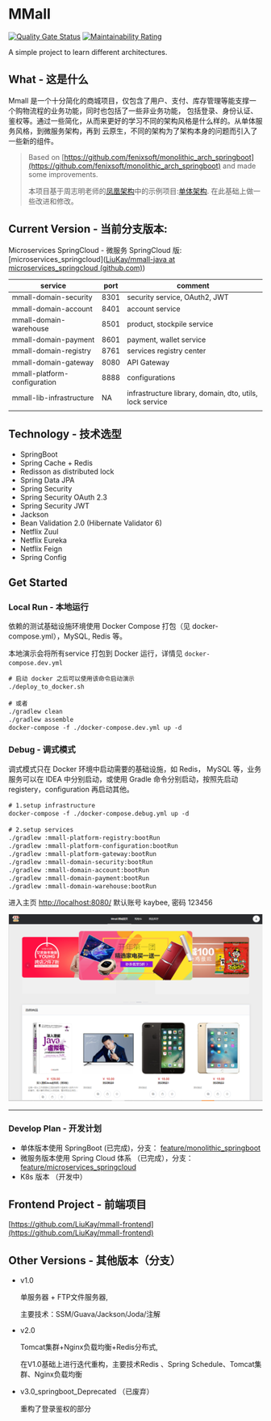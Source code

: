 # MMall 

[![Quality Gate Status](https://sonarcloud.io/api/project_badges/measure?project=LiuKay_mmall-java&metric=alert_status)](https://sonarcloud.io/summary/new_code?id=LiuKay_mmall-java)
[![Maintainability Rating](https://sonarcloud.io/api/project_badges/measure?project=LiuKay_mmall-java&metric=sqale_rating)](https://sonarcloud.io/summary/new_code?id=LiuKay_mmall-java)


A simple project to learn different architectures.

## What - 这是什么

Mmall 是一个十分简化的商城项目，仅包含了用户、支付、库存管理等能支撑一个购物流程的业务功能，同时也包括了一些非业务功能，
包括登录、身份认证、鉴权等。通过一些简化，从而来更好的学习不同的架构风格是什么样的。从单体服务风格，到微服务架构，再到
云原生，不同的架构为了架构本身的问题而引入了一些新的组件。

> Based on [https://github.com/fenixsoft/monolithic_arch_springboot](https://github.com/fenixsoft/monolithic_arch_springboot) and made some improvements.
>
> 本项目基于周志明老师的[凤凰架构](https://icyfenix.cn/introduction/about-the-fenix-project.html)中的示例项目:[单体架构](https://github.com/fenixsoft/monolithic_arch_springboot). 在此基础上做一些改进和修改。


## Current Version - 当前分支版本:

Microservices SpringCloud - 微服务 SpringCloud 版: [microservices_springcloud]([LiuKay/mmall-java at microservices_springcloud (github.com)](https://github.com/LiuKay/mmall-java/tree/microservices_springcloud)) 

| service                      | port | comment                                                  |
| ---------------------------- | ---- | -------------------------------------------------------- |
| mmall-domain-security        | 8301 | security service, OAuth2, JWT                            |
| mmall-domain-account         | 8401 | account service                                          |
| mmall-domain-warehouse       | 8501 | product, stockpile service                               |
| mmall-domain-payment         | 8601 | payment, wallet service                                  |
| mmall-domain-registry        | 8761 | services registry center                                 |
| mmall-domain-gateway         | 8080 | API Gateway                                              |
| mmall-platform-configuration | 8888 | configurations                                           |
| mmall-lib-infrastructure     | NA   | infrastructure library, domain, dto, utils, lock service |
|                              |      |                                                          |


## Technology - 技术选型

- SpringBoot
- Spring Cache + Redis
- Redisson as distributed lock
- Spring Data JPA
- Spring Security
- Spring Security OAuth 2.3
- Spring Security JWT
- Jackson
- Bean Validation 2.0 (Hibernate Validator 6)
- Netflix Zuul
- Netflix Eureka
- Netflix Feign
- Spring Config

## Get Started

### Local Run - 本地运行

依赖的测试基础设施环境使用 Docker Compose 打包（见 docker-compose.yml），MySQL, Redis 等。

本地演示会将所有service 打包到 Docker 运行，详情见 `docker-compose.dev.yml`

```shell
# 启动 docker 之后可以使用该命令启动演示
./deploy_to_docker.sh

# 或者
./gradlew clean
./gradlew assemble
docker-compose -f ./docker-compose.dev.yml up -d
```

### Debug - 调式模式

调式模式只在 Docker 环境中启动需要的基础设施，如 Redis， MySQL 等，业务服务可以在 IDEA 中分别启动，或使用 Gradle 命令分别启动，按照先启动 registery，configuration 再启动其他。

```shell
# 1.setup infrastructure
docker-compose -f ./docker-compose.debug.yml up -d

# 2.setup services
./gradlew :mmall-platform-registry:bootRun
./gradlew :mmall-platform-configuration:bootRun
./gradlew :mmall-platform-gateway:bootRun
./gradlew :mmall-domain-security:bootRun
./gradlew :mmall-domain-account:bootRun
./gradlew :mmall-domain-payment:bootRun
./gradlew :mmall-domain-warehouse:bootRun
```



进入主页 [http://localhost:8080/](http://localhost:8080/)  默认账号 kaybee, 密码 123456

![home](img/home.png)

-----

### Develop Plan - 开发计划

- 单体版本使用 SpringBoot (已完成)，分支： [feature/monolithic_springboot](https://github.com/LiuKay/mmall-java/tree/feature/monolithic_springboot)
- 微服务版本使用 Spring Cloud 体系 （已完成），分支：[feature/microservices_springcloud](https://github.com/LiuKay/mmall-java/tree/feature/microservices_springcloud) 
- K8s 版本 （开发中）

## Frontend Project - 前端项目

[https://github.com/LiuKay/mmall-frontend](https://github.com/LiuKay/mmall-frontend)

## Other Versions - 其他版本（分支）

- v1.0

  单服务器 + FTP文件服务器,

  主要技术：SSM/Guava/Jackson/Joda/注解

- v2.0

  Tomcat集群+Nginx负载均衡+Redis分布式,

  在V1.0基础上进行迭代重构，主要技术Redis 、Spring Schedule、Tomcat集群、Nginx负载均衡

- v3.0_springboot_Deprecated （已废弃）

  重构了登录鉴权的部分

